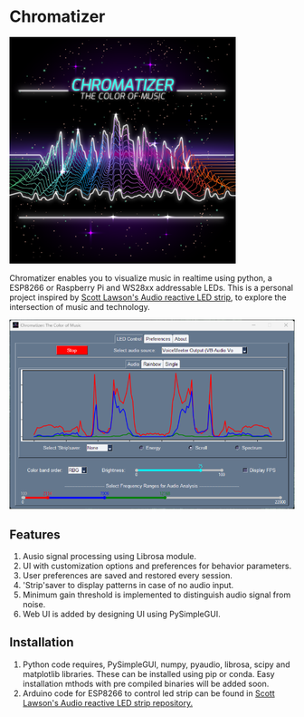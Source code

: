 # Chromatizer

![Chromatizer App](/chromatizer.png)

Chromatizer enables you to visualize music in realtime using python, a ESP8266 or Raspberry Pi and WS28xx addressable LEDs. This is a personal project inspired by [Scott Lawson's Audio reactive LED strip](https://github.com/scottlawsonbc/audio-reactive-led-strip), to explore the intersection of music and technology.

![Chromatizer App](/LEDControl.png)

## Features

1. Ausio signal processing using Librosa module.
2. UI with customization options and preferences for behavior parameters.
3. User preferences are saved and restored every session.
4. 'Strip'saver to display patterns in case of no audio input.
5. Minimum gain threshold is implemented to distinguish audio signal from noise.
6. Web UI is added by designing UI using PySimpleGUI.

## Installation

1. Python code requires, PySimpleGUI, numpy, pyaudio, librosa, scipy and matplotlib libraries. These can be installed using pip or conda. Easy installation mthods with pre compiled binaries will be added soon.
2. Arduino code for ESP8266 to control led strip can be found in [Scott Lawson's Audio reactive LED strip repository.](https://github.com/scottlawsonbc/audio-reactive-led-strip)
